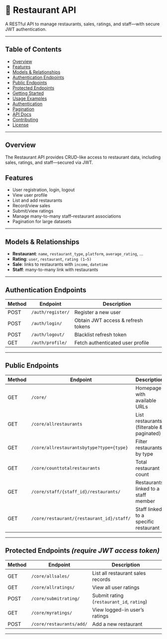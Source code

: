 # 🏪 Restaurant API

A RESTful API to manage restaurants, sales, ratings, and staff—with secure JWT authentication.

---

## Table of Contents
- [Overview](#overview)
- [Features](#features)
- [Models & Relationships](#models--relationships)
- [Authentication Endpoints](#authentication-endpoints)
- [Public Endpoints](#public-endpoints)
- [Protected Endpoints](#protected-endpoints)
- [Getting Started](#getting-started)
- [Usage Examples](#usage-examples)
- [Authentication](#authentication)
- [Pagination](#pagination)
- [API Docs](#api-docs)
- [Contributing](#contributing)
- [License](#license)

---

## Overview
The Restaurant API provides CRUD-like access to restaurant data, including sales, ratings, and staff—secured via JWT.

## Features
- User registration, login, logout
- View user profile
- List and add restaurants
- Record/view sales
- Submit/view ratings
- Manage many-to-many staff–restaurant associations  
- Pagination for large datasets

---

## Models & Relationships
- **Restaurant**: `name`, `restaurant_type`, `platform`, `average_rating`, …
- **Rating**: `user`, `restaurant`, `rating (1–5)`
- **Sale**: links to restaurants with `income`, `datetime`
- **Staff**: many-to-many link with restaurants

---

## Authentication Endpoints

| Method | Endpoint           | Description                       |
|--------|--------------------|-----------------------------------|
| POST   | `/auth/register/`  | Register a new user              |
| POST   | `/auth/login/`     | Obtain JWT access & refresh tokens |
| POST   | `/auth/logout/`    | Blacklist refresh token          |
| GET    | `/auth/profile/`   | Fetch authenticated user profile |

---

## Public Endpoints

| Method | Endpoint                                  | Description                                  |
|--------|-------------------------------------------|----------------------------------------------|
| GET    | `/core/`                                  | Homepage with available URLs                 |
| GET    | `/core/allrestaurants`                    | List restaurants (filterable & paginated)    |
| GET    | `/core/allrestaurantsbytype?type={type}` | Filter restaurants by type                   |
| GET    | `/core/counttotalrestaurants`            | Total restaurant count                       |
| GET    | `/core/staff/{staff_id}/restaurants/`    | Restaurants linked to a staff member         |
| GET    | `/core/restaurant/{restaurant_id}/staff/`| Staff linked to a specific restaurant        |

---

## Protected Endpoints *(require JWT access token)*

| Method | Endpoint                  | Description                             |
|--------|---------------------------|-----------------------------------------|
| GET    | `/core/allsales/`         | List all restaurant sales records       |
| GET    | `/core/allratings/`       | View all user ratings                   |
| POST   | `/core/submitrating/`     | Submit rating (`restaurant_id`, `rating`) |
| GET    | `/core/myratings/`        | View logged-in user’s ratings          |
| POST   | `/core/restaurants/add/`  | Add a new restaurant                   |

---

